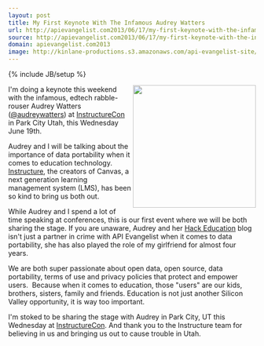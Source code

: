```yaml
---
layout: post
title: My First Keynote With The Infamous Audrey Watters
url: http://apievangelist.com2013/06/17/my-first-keynote-with-the-infamous-audrey-watters/
source: http://apievangelist.com2013/06/17/my-first-keynote-with-the-infamous-audrey-watters/
domain: apievangelist.com2013
image: http://kinlane-productions.s3.amazonaws.com/api-evangelist-site/blog/audrey-kin-paris.jpg
---
```

{% include JB/setup %}<p>
     <img src="https://s3.amazonaws.com/kinlane-productions/kin-lane/audrey-kin-paris.jpg"  width="250" align="right" />
</p>
<p>
     I'm doing a keynote this weekend with the infamous, edtech rabble-rouser Audrey Watters (<a href="https://twitter.com/audreywatters">@audreywatters</a>) at <a href="http://www.instructure.com/instructurecon">InstructureCon</a> in Park City Utah, this Wednesday June 19th.
</p>
<p>
     Audrey and I will be talking about the importance of data portability when it comes to education technology. <a href="http://www.instructure.com/?utm_expid=41647821-3&amp;utm_referrer=https%3A%2F%2Fwww.google.com%2F">Instructure</a>, the creators of Canvas, a next generation learning management system (LMS), has been so kind to bring us both out.
</p>
<p>
     While Audrey and I spend a lot of time speaking at conferences, this is our first event where we will be both sharing the stage. If you are unaware, Audrey and her <a href="http://hackeducation.com">Hack Education</a> blog isn't just a partner in crime with <a>API Evangelist when it comes to data portability</a>, she has also played the role of my girlfriend for almost four years.
</p>
<p>
     We are both super passionate about open data, open source, data portability, terms of use and privacy policies that protect and empower users.  Because when it comes to education, those "users" are our kids, brothers, sisters, family and friends. Education is not just another Silicon Valley opportunity, it is way too important.
</p>
<p>
     I'm stoked to be sharing the stage with Audrey in Park City, UT this Wednesday at <a href="http://www.instructure.com/instructurecon">InstructureCon</a>. And thank you to the Instructure team for believing in us and bringing us out to cause trouble in Utah.
</p>
